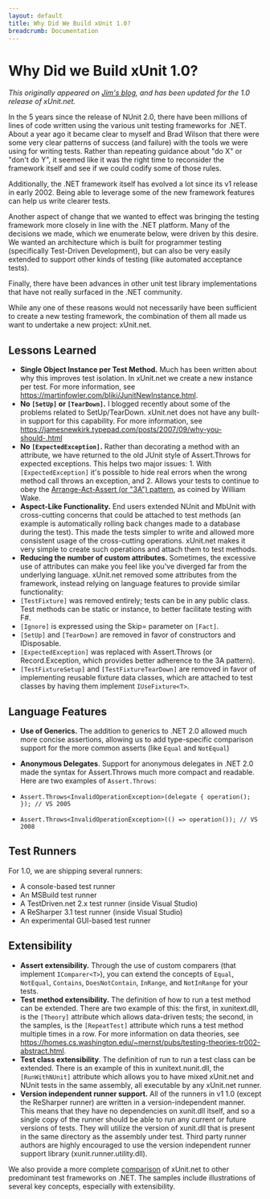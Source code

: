 ```yaml
---
layout: default
title: Why Did We Build xUnit 1.0?
breadcrumb: Documentation
---
```

# Why Did we Build xUnit 1.0?

*This originally appeared on [Jim's blog](https://jamesnewkirk.typepad.com/posts/2007/09/announcing-xuni.html), and has been updated for the 1.0 release of xUnit.net.*

In the 5 years since the release of NUnit 2.0, there have been millions of lines of code written using the various unit testing frameworks for .NET. About a year ago it became clear to myself and Brad Wilson that there were some very clear patterns of success (and failure) with the tools we were using for writing tests. Rather than repeating guidance about "do X" or "don't do Y", it seemed like it was the right time to reconsider the framework itself and see if we could codify some of those rules.

Additionally, the .NET framework itself has evolved a lot since its v1 release in early 2002. Being able to leverage some of the new framework features can help us write clearer tests.

Another aspect of change that we wanted to effect was bringing the testing framework more closely in line with the .NET platform. Many of the decisions we made, which we enumerate below, were driven by this desire. We wanted an architecture which is built for programmer testing (specifically Test-Driven Development), but can also be very easily extended to support other kinds of testing (like automated acceptance tests).

Finally, there have been advances in other unit test library implementations that have not really surfaced in the .NET community.

While any one of these reasons would not necessarily have been sufficient to create a new testing framework, the combination of them all made us want to undertake a new project: xUnit.net.

## Lessons Learned
* **Single Object Instance per Test Method.** Much has been written about why this improves test isolation. In xUnit.net we create a new instance per test. For more information, see <https://martinfowler.com/bliki/JunitNewInstance.html>.
* **No `[SetUp]` or `[TearDown]`.** I blogged recently about some of the problems related to SetUp/TearDown. xUnit.net does not have any built-in support for this capability. For more information, see <https://jamesnewkirk.typepad.com/posts/2007/09/why-you-should-.html>
* **No `[ExpectedException]`.** Rather than decorating a method with an attribute, we have returned to the old JUnit style of Assert.Throws for expected exceptions. This helps two major issues: 1. With `[ExpectedException]` it's possible to hide real errors when the wrong method call throws an exception, and 2. Allows your tests to continue to obey the [Arrange-Act-Assert (or "3A") pattern](https://xp123.com/articles/3a-arrange-act-assert/), as coined by William Wake.
* **Aspect-Like Functionality.** End users extended NUnit and MbUnit with cross-cutting concerns that could be attached to test methods (an example is automatically rolling back changes made to a database during the test). This made the tests simpler to write and allowed more consistent usage of the cross-cutting operations. xUnit.net makes it very simple to create such operations and attach them to test methods.
* **Reducing the number of custom attributes.** Sometimes, the excessive use of attributes can make you feel like you've diverged far from the underlying language. xUnit.net removed some attributes from the framework, instead relying on language features to provide similar functionality:
 * `[TestFixture]` was removed entirely; tests can be in any public class. Test methods can be static or instance, to better facilitate testing with F#.
 * `[Ignore]` is expressed using the Skip= parameter on `[Fact]`.
 * `[SetUp]` and `[TearDown]` are removed in favor of constructors and IDisposable.
 * `[ExpectedException]` was replaced with Assert.Throws (or Record.Exception, which provides better adherence to the 3A pattern).
 * `[TestFixtureSetup]` and `[TestFixtureTearDown]` are removed in favor of implementing reusable fixture data classes, which are attached to test classes by having them implement `IUseFixture<T>`.

## Language Features

* **Use of Generics.** The addition to generics to .NET 2.0 allowed much more concise assertions, allowing us to add type-specific comparison support for the more common asserts (like `Equal` and `NotEqual`)
* **Anonymous Delegates**. Support for anonymous delegates in .NET 2.0 made the syntax for Assert.Throws much more compact and readable. Here are two examples of `Assert.Throws`:

* `Assert.Throws<InvalidOperationException>(delegate { operation(); }); // VS 2005`
* `Assert.Throws<InvalidOperationException>(() => operation()); // VS 2008`

## Test Runners
For 1.0, we are shipping several runners:

* A console-based test runner
* An MSBuild test runner
* A TestDriven.net 2.x test runner (inside Visual Studio)
* A ReSharper 3.1 test runner (inside Visual Studio)
* An experimental GUI-based test runner


## Extensibility

* **Assert extensibility.** Through the use of custom comparers (that implement `IComparer<T>`), you can extend the concepts of `Equal`, `NotEqual`, `Contains`, `DoesNotContain`, `InRange`, and `NotInRange` for your tests.
* **Test method extensibility.** The definition of how to run a test method can be extended. There are two example of this: the first, in xunitext.dll, is the `[Theory]` attribute which allows data-driven tests; the second, in the samples, is the `[RepeatTest]` attribute which runs a test method multiple times in a row. For more information on data theories, see <https://homes.cs.washington.edu/~mernst/pubs/testing-theories-tr002-abstract.html>.
* **Test class extensibility**. The definition of run to run a test class can be extended. There is an example of this in xunitext.nunit.dll, the `[RunWithNUnit]` attribute which allows you to have mixed xUnit.net and NUnit tests in the same assembly, all executable by any xUnit.net runner.
* **Version independent runner support.** All of the runners in v1 1.0 (except the ReSharper runner) are written in a version-independent manner. This means that they have no dependencies on xunit.dll itself, and so a single copy of the runner should be able to run any current or future versions of tests. They will utilize the version of xunit.dll that is present in the same directory as the assembly under test. Third party runner authors are highly encouraged to use the version independent runner support library (xunit.runner.utility.dll).

We also provide a more complete [comparison](comparisons.html) of xUnit.net to other predominant test frameworks on .NET. The samples include illustrations of several key concepts, especially with extensibility.
